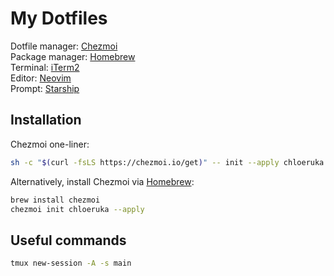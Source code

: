 # My Dotfiles

Dotfile manager: [Chezmoi](https://www.chezmoi.io)  
Package manager: [Homebrew](https://brew.sh)  
Terminal: [iTerm2](http://iterm2.com)  
Editor: [Neovim](https://neovim.io)  
Prompt: [Starship](https://starship.rs)  

## Installation

Chezmoi one-liner:

```sh
sh -c "$(curl -fsLS https://chezmoi.io/get)" -- init --apply chloeruka
```

Alternatively, install Chezmoi via [Homebrew](https://brew.sh):

```sh
brew install chezmoi
chezmoi init chloeruka --apply
```

## Useful commands

```sh
tmux new-session -A -s main
```

